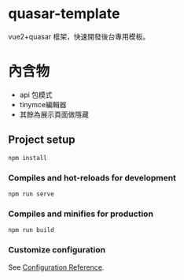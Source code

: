 # quasar-template
vue2+quasar 框架，快速開發後台專用模板。

# 內含物
* api 包模式
* tinymce編輯器
* 其餘為展示頁面做隱藏

## Project setup
```
npm install
```

### Compiles and hot-reloads for development
```
npm run serve
```

### Compiles and minifies for production
```
npm run build
```

### Customize configuration
See [Configuration Reference](https://cli.vuejs.org/config/).
